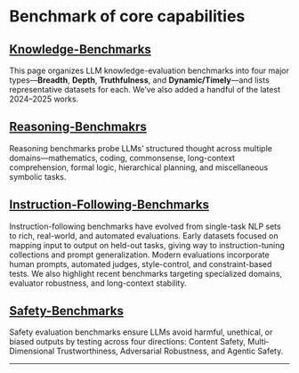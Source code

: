 # Benchmark of core capabilities

## [Knowledge-Benchmarks](https://github.com/ALEX-nlp/Knowledge-Benchmarks)
This page organizes LLM knowledge-evaluation benchmarks into four major types—**Breadth**, **Depth**, **Truthfulness**, and **Dynamic/Timely**—and lists representative datasets for each. We’ve also added a handful of the latest 2024–2025 works.

## [Reasoning-Benchmakrs](https://github.com/ALEX-nlp/Reasoning-Benchmark/tree/main)
Reasoning benchmarks probe LLMs’ structured thought across multiple domains—mathematics, coding, commonsense, long-context comprehension, formal logic, hierarchical planning, and miscellaneous symbolic tasks.

## [Instruction-Following-Benchmarks](https://github.com/ALEX-nlp/Instruction-Following-Benchmarks)
Instruction-following benchmarks have evolved from single-task NLP sets to rich, real-world, and automated evaluations. Early datasets focused on mapping input to output on held-out tasks, giving way to instruction-tuning collections and prompt generalization. Modern evaluations incorporate human prompts, automated judges, style-control, and constraint-based tests. We also highlight recent benchmarks targeting specialized domains, evaluator robustness, and long-context stability.

## [Safety-Benchmarks](https://github.com/ALEX-nlp/Safety-Benchmarks)
Safety evaluation benchmarks ensure LLMs avoid harmful, unethical, or biased outputs by testing across four directions: Content Safety, Multi‐Dimensional Trustworthiness, Adversarial Robustness, and Agentic Safety.

---


